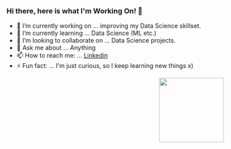 ### Hi there, here is what I'm Working On! 👋

- 🔭 I’m currently working on ... improving my Data Science skillset.
- 🌱 I’m currently learning ... Data Science (ML etc.)
- 👯 I’m looking to collaborate on ... Data Science projects.
- 💬 Ask me about ... Anything
- 📫 How to reach me: ... [Linkedin](https://www.linkedin.com/in/wloszynski/)
- ⚡ Fun fact: ... I'm just curious, so I keep learning new things x)

<img align='right' src='https://github.com/Rishit-dagli/Rishit-dagli/blob/master/images/octocat-anime.gif' width='150"'>
